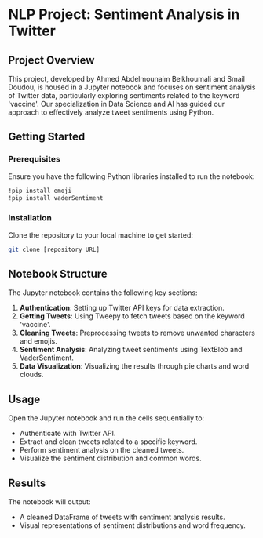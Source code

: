 # NLP Project: Sentiment Analysis in Twitter

## Project Overview

This project, developed by Ahmed Abdelmounaim Belkhoumali and Smail Doudou, is housed in a Jupyter notebook and focuses on sentiment analysis of Twitter data, particularly exploring sentiments related to the keyword 'vaccine'. Our specialization in Data Science and AI has guided our approach to effectively analyze tweet sentiments using Python.

## Getting Started

### Prerequisites

Ensure you have the following Python libraries installed to run the notebook:

```bash
!pip install emoji
!pip install vaderSentiment
```

### Installation

Clone the repository to your local machine to get started:

```bash
git clone [repository URL]
```

## Notebook Structure

The Jupyter notebook contains the following key sections:

1. **Authentication**: Setting up Twitter API keys for data extraction.
2. **Getting Tweets**: Using Tweepy to fetch tweets based on the keyword 'vaccine'.
3. **Cleaning Tweets**: Preprocessing tweets to remove unwanted characters and emojis.
4. **Sentiment Analysis**: Analyzing tweet sentiments using TextBlob and VaderSentiment.
5. **Data Visualization**: Visualizing the results through pie charts and word clouds.

## Usage

Open the Jupyter notebook and run the cells sequentially to:

- Authenticate with Twitter API.
- Extract and clean tweets related to a specific keyword.
- Perform sentiment analysis on the cleaned tweets.
- Visualize the sentiment distribution and common words.

## Results

The notebook will output:

- A cleaned DataFrame of tweets with sentiment analysis results.
- Visual representations of sentiment distributions and word frequency.
